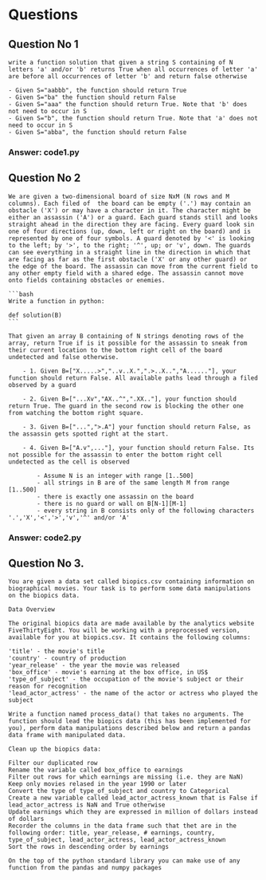 # Questions

## Question No 1
    write a function solution that given a string S containing of N letters 'a' and/or 'b' returns True when all occurrences of letter 'a' are before all occurrences of letter 'b' and return false otherwise

    - Given S="aabbb", the function should return True
    - Given S="ba" the function should return False
    - Given S="aaa" the function should return True. Note that 'b' does not need to occur in S
    - Given S="b", the function should return True. Note that 'a' does not need to occur in S
    - Given S="abba", the function should return False

### Answer: code1.py

## Question No 2
    We are given a two-dimensional board of size NxM (N rows and M columns). Each filed of  the board can be empty ('.') may contain an obstacle ('X') or may have a character in it. The character might be either an assassin ('A') or a guard. Each guard stands still and looks straight ahead in the direction they are facing. Every guard look sin one of four directions (up, down, left or right on the board) and is represented by one of four symbols. A guard denoted by '<' is looking to the left; by '>', to the right; '^', up; or 'v', down. The guards can see everything in a straight line in the direction in which that are facing as far as the first obstacle ('X' or any other guard) or the edge of the board. The assassin can move from the current field to any other empty field with a shared edge. The assassin cannot move onto fields containing obstacles or enemies. 

    ```bash
    Write a function in python:
    
    def solution(B)
    ```

    That given an array B containing of N strings denoting rows of the array, return True if is it possible for the assassin to sneak from their current location to the bottom right cell of the board undetected and false otherwise.

        - 1. Given B=["X.....>","..v..X.",".>..X..","A......"], your function should return False. All available paths lead through a filed observed by a guard

        - 2. Given B=["...Xv","AX..^",".XX.."], your function should return True. The guard in the second row is blocking the other one from watching the bottom right square.

        - 3. Given B=["...",">.A"] your function should return False, as the assassin gets spotted right at the start.

        - 4. Given B=["A.v",..."], your function should return False. Its not possible for the assassin to enter the bottom right cell undetected as the cell is observed

            - Assume N is an integer with range [1..500]
            - all strings in B are of the same length M from range [1..500]
            - there is exactly one assassin on the board
            - there is no guard or wall on B[N-1][M-1]
            - every string in B consists only of the following characters '.','X','<','>','v','^' and/or 'A'

### Answer: code2.py

## Question No 3.
    You are given a data set called biopics.csv containing information on biographical movies. Your task is to perform some data manipulations on the biopics data.

    Data Overview

    The original biopics data are made available by the analytics website FiveThirtyEight. You will be working with a preprocessed version, available for you at biopics.csv. It contains the following columns:

    'title' - the movie's title
    'country' - country of production
    'year_release' - the year the movie was released
    'box_office' - movie's earning at the box office, in US$
    'type_of_subject' - the occupation of the movie's subject or their reason for recognition
    'lead_actor_actress' - the name of the actor or actress who played the subject

    Write a function named process_data() that takes no arguments. The function should lead the biopics data (this has been implemented for you), perform data manipulations described below and return a pandas data frame with manipulated data.

    Clean up the biopics data:

    Filter our duplicated row
    Rename the variable called box_office to earnings
    Filter out rows for which earnings are missing (i.e. they are NaN)
    Keep only movies relased in the year 1990 or later
    Convert the type of type_of_subject and country to Categorical 
    Create a new variable called lead_actor_actress_known that is False if lead_actor_actress is NaN and True otherwise
    Update earnings which they are expressed in million of dollars instead of dollars 
    Recorder the columns in the data frame such that thet are in the following order: title, year_release, # earnings, country, type_of_subject, lead_actor_actress, lead_actor_actress_known
    Sort the rows in descending order by earnings

    On the top of the python standard library you can make use of any function from the pandas and numpy packages